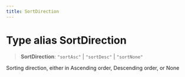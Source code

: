```yaml
---
title: SortDirection
---
```


# Type alias SortDirection

> **SortDirection**: `"sortAsc"` \| `"sortDesc"` \| `"sortNone"`

Sorting direction, either in Ascending order, Descending order, or None
